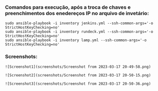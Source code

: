 
### Comandos para execução, após a troca de chaves e preenchimentos dos enedereços IP no arquivo de invetário:

```
sudo ansible-playbook -i inventory jenkins.yml --ssh-common-args='-o StrictHostKeyChecking=no'
sudo ansible-playbook -i inventory rundeck.yml --ssh-common-args='-o StrictHostKeyChecking=no'
sudo ansible-playbook -i inventory lamp.yml --ssh-common-args='-o StrictHostKeyChecking=no'
```

### Screenshots:

```
![Screenshot1](screenshots/Screenshot from 2023-03-17 20-49-58.png)
```

```
![Screenshot2](screenshots/Screenshot from 2023-03-17 20-50-15.png)
```

```
![Screenshot3](screenshots/Screenshot from 2023-03-17 20-50-36.png)
```